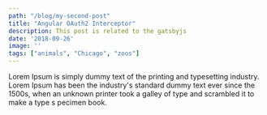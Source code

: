 ```yaml
---
path: "/blog/my-second-post"
title: "Angular OAuth2 Interceptor"
description: This post is related to the gatsbyjs
date: '2018-09-26'
image: ''
tags: ["animals", "Chicago", "zoos"]
---
```

Lorem Ipsum is simply dummy text of the printing and typesetting industry.
Lorem Ipsum has been the industry's standard dummy text ever since the 1500s,
when an unknown printer took a galley of type and scrambled it to make a type s
pecimen book. 